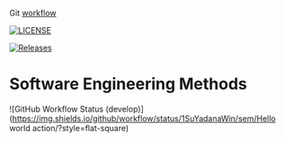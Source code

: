 Git
[workflow](https://github.com/<1SuYadanaWin>/<sem>/actions/workflows/main.yml/badge.svg)

[![LICENSE](https://img.shields.io/github/license/<1SuYadanaWin>/sem.svg?style=flat-square)](https://github.com/<github-1SuYadanaWin>/sem/blob/master/LICENSE)

[![Releases](https://img.shields.io/github/release/<1SuYadanaWin>/sem/all.svg?style=flat-square)](https://github.com/<1SuYadanaWin>/sem/releases)

# Software Engineering Methods
![GitHub Workflow Status (develop)](https://img.shields.io/github/workflow/status/1SuYadanaWin/sem/Hello world action/<branch>?style=flat-square)